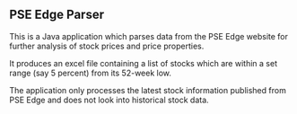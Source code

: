 
## PSE Edge Parser

This is a Java application which parses data from the PSE Edge website for further analysis of stock prices and price properties.

It produces an excel file containing a list of stocks which are within a set range (say 5 percent) from its 52-week low.

The application only processes the latest stock information published from PSE Edge and does not look into historical stock data.
